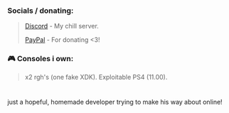### Socials / donating:
> [Discord](https://discord.gg/S2w6hmKYfj) - My chill server.
>
> [PayPal](https://paypal.me/KingCalzone) - For donating <3!
### 🎮 Consoles i own:
> x2 rgh's (one fake XDK).
> Exploitable PS4 (11.00).
#
just a hopeful, homemade developer trying to make his way about online! 
<!---
KingCalzone/KingCalzone is a ✨ special ✨ repository because its `README.md` (this file) appears on your GitHub profile.
You can click the Preview link to take a look at your changes.
--->
